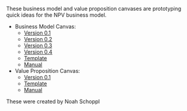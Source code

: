 These business model and value proposition canvases are prototyping quick ideas for the NPV business model.

* Business Model Canvas:
   * [Version 0.1](0.1_npf_the-business-model-canvas.pdf)
   * [Version 0.2](0.2_npf_the-business-model-canvas.pdf)
   * [Version 0.3](0.3_npf_the-business-model-canvas.pdf)
   * [Version 0.4](0.2_npf_the-business-model-canvas.pdf)
   * [Template](the-business-model-canvas.pdf)
   * [Manual](the-business-model-canvas-instruction-manual.pdf)
* Value Proposition Canvas:
   * [Version 0.1](0.1_NPV_value-proposition-canvas-biz.pdf)
   * [Template](the-value-proposition-canvas.pdf)
   * [Manual](the-value-proposition-canvas-instruction-manual.pdf)

These were created by Noah Schoppl

